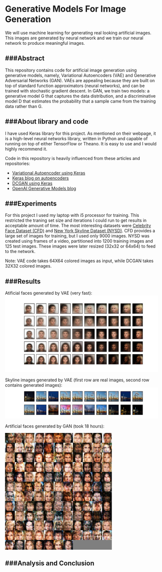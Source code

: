 # Generative Models For Image Generation
We will use machine learning for generating real looking artificial images. This images are generated by neural network and we train our neural network to produce meaningful images.

###Abstract
---
This repository contains code for artificial image generation using generative models, namely, Variational Autoencoders (VAE) and Generative Adversarial Networks (GAN). VAEs are appealing because they are built on top of standard function approximators (neural networks), and can be trained with stochastic gradient descent. In GAN, we train two models: a generative model G that captures the data distribution, and a discriminative model D that estimates the probability that a sample came from the training data rather than G.

###About library and code
---
I have used Keras library for this project. As mentioned on their webpage, it is a high-level neural networks library, written in Python and capable of running on top of either TensorFlow or Theano. It is easy to use and I would highly recommend it.

Code in this repository is heavily influenced from these articles and repositories:
- [Variational Autoencoder using Keras](https://github.com/fchollet/keras/blob/master/examples/variational_autoencoder.py)
- [Keras blog on autoencoders](https://blog.keras.io/building-autoencoders-in-keras.html)
- [DCGAN using Keras](https://github.com/jacobgil/keras-dcgan)
- [OpenAI Generative Models blog](https://openai.com/blog/generative-models/)

###Experiments
---
For this project I used my laptop with i5 processor for training. This restricted the traning set size and iterations I could run to get results in acceptable amount of time. The most interesting datasets were [Celebrity Face Dataset (CFD)](http://mmlab.ie.cuhk.edu.hk/projects/CelebA.html) and [New York Skyline Dataset (NYSD)](https://www.youtube.com/watch?v=DDo73Njxdqc). CFD provides a large set of images for training, but I used only 9000 images. NYSD was created using frames of a video, partitioned into 1200 training images and 125 test images. These images were later resized (32x32 or 64x64) to feed to the network.

Note: VAE code takes 64X64 colored images as input, while DCGAN takes 32X32 colored images.

###Results
---
Atificial faces generated by VAE (very fast):
![Output with training from 9000 celebrity face](/final_face.png)

Skyline images generated by VAE (first row are real images, second row contains generated images):
![Output with training from 1200 skyline images](/final_skyline.png)

Artificial faces generated by GAN (took 18 hours):

![Output with training from 9000 celebrity faces](/generated_image.png)

###Analysis and Conclusion
---


